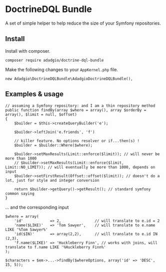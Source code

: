 DoctrineDQL Bundle
====

A set of simple helper to help reduce the size of your Symfony repositories.

## Install

Install with composer.

`composer require adadgio/doctrine-dql-bundle`

Make the following changes to your `AppKernel.php` file.

```
new Adadgio\DoctrineDQLBundle\AdadgioDoctrineDQLBundle(),
```

## Examples & usage

```
// assuming a Symfony repository: and I am a thin repository method
public function findBy(array $where = array(), array $orderBy = array(), $limit = null, $offset)
{
    $builder = $this->createQueryBuilder('e');

    $builder->leftJoin('e.friends', 'f')

    // killer feature. No options resolver or if...then(s) !
    $builder = $builder::Where($where);

    $builder->setMaxResults(Limit::enforce($limit)); // will never be more than 1000
    // $builder->setMaxResults(Limit::enforce($limit, Limit::NO_LIMIT)); // will eventually be more than 1000, depends on input
    $builder->setFirstResult(Offset::offset($limit)); // doesn't do a lot, just for style and integer conversion

    return $builder->getQuery()->getResult(); // standard symfony common saying
}
```

... and the corresponding input


```
$where = array(
    'id'            => 2,               // will translate to e.id = 2
    'name($LIKE)'   => 'Tom Sawyer',    // will translate to e.name LIKE '%Tom Sawyer%'
    'id($IN)'       => array(2,2),      // will translate to e.id IN (2,3),
    'f.name($LIKE)' => 'Huckleberry Finn', // works with joins, will translate to f.name LIKE '%Huckleberry Finn%'
);

$characters = $em->...->findBy($whereOptions, array('id' => 'DESC', 15, 5));

```
